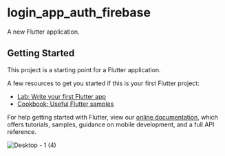 # login_app_auth_firebase

A new Flutter application.

## Getting Started

This project is a starting point for a Flutter application.

A few resources to get you started if this is your first Flutter project:

- [Lab: Write your first Flutter app](https://flutter.dev/docs/get-started/codelab)
- [Cookbook: Useful Flutter samples](https://flutter.dev/docs/cookbook)

For help getting started with Flutter, view our
[online documentation](https://flutter.dev/docs), which offers tutorials,
samples, guidance on mobile development, and a full API reference.


![Desktop - 1 (4)](https://user-images.githubusercontent.com/69945589/94343741-18f14680-ffcf-11ea-9903-dc5d6198995c.png)
